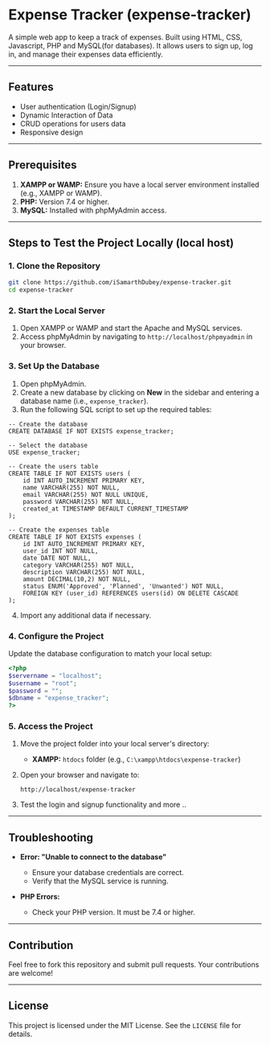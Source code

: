# Expense Tracker (expense-tracker)

A simple web app to keep a track of expenses. Built using HTML, CSS, Javascript, PHP and MySQL(for databases). It allows users to sign up, log in, and manage their expenses data efficiently.

---

## Features
- User authentication (Login/Signup)
- Dynamic Interaction of Data
- CRUD operations for users data
- Responsive design

---

## Prerequisites

1. **XAMPP or WAMP:** Ensure you have a local server environment installed (e.g., XAMPP or WAMP).
2. **PHP:** Version 7.4 or higher.
3. **MySQL:** Installed with phpMyAdmin access.

---

## Steps to Test the Project Locally (local host)

### 1. Clone the Repository
```bash
git clone https://github.com/iSamarthDubey/expense-tracker.git
cd expense-tracker
```

### 2. Start the Local Server

1. Open XAMPP or WAMP and start the Apache and MySQL services.
2. Access phpMyAdmin by navigating to `http://localhost/phpmyadmin` in your browser.

### 3. Set Up the Database

1. Open phpMyAdmin.
2. Create a new database by clicking on **New** in the sidebar and entering a database name (i.e., `expense_tracker`).
3. Run the following SQL script to set up the required tables:

```mysql
-- Create the database
CREATE DATABASE IF NOT EXISTS expense_tracker;

-- Select the database
USE expense_tracker;

-- Create the users table
CREATE TABLE IF NOT EXISTS users (
    id INT AUTO_INCREMENT PRIMARY KEY,
    name VARCHAR(255) NOT NULL,
    email VARCHAR(255) NOT NULL UNIQUE,
    password VARCHAR(255) NOT NULL,
    created_at TIMESTAMP DEFAULT CURRENT_TIMESTAMP
);

-- Create the expenses table
CREATE TABLE IF NOT EXISTS expenses (
    id INT AUTO_INCREMENT PRIMARY KEY,
    user_id INT NOT NULL,
    date DATE NOT NULL,
    category VARCHAR(255) NOT NULL,
    description VARCHAR(255) NOT NULL,
    amount DECIMAL(10,2) NOT NULL,
    status ENUM('Approved', 'Planned', 'Unwanted') NOT NULL,
    FOREIGN KEY (user_id) REFERENCES users(id) ON DELETE CASCADE
);

```

4. Import any additional data if necessary.

### 4. Configure the Project

Update the database configuration to match your local setup:
   ```php
   <?php
   $servername = "localhost";
   $username = "root";
   $password = "";
   $dbname = "expense_tracker";
   ?>
   ```

### 5. Access the Project

1. Move the project folder into your local server's directory:
   - **XAMPP:** `htdocs` folder (e.g., `C:\xampp\htdocs\expense-tracker`)

2. Open your browser and navigate to:
   ```
   http://localhost/expense-tracker
   ```

3. Test the login and signup functionality and more ..

---

## Troubleshooting

- **Error: "Unable to connect to the database"**
  - Ensure your database credentials are correct.
  - Verify that the MySQL service is running.

- **PHP Errors:**
  - Check your PHP version. It must be 7.4 or higher.

---

## Contribution
Feel free to fork this repository and submit pull requests. Your contributions are welcome!

---

## License
This project is licensed under the MIT License. See the `LICENSE` file for details.
